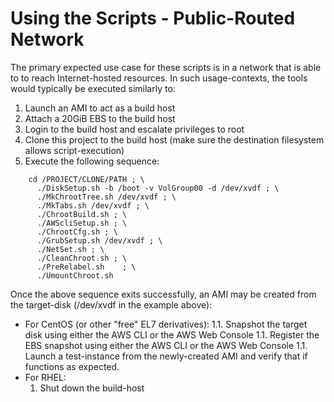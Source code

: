 # Using the Scripts - Public-Routed Network

The primary expected use case for these scripts is in a network that is able to to reach Internet-hosted resources. In such usage-contexts, the tools would typically be executed similarly to:

1. Launch an AMI to act as a build host
2. Attach a 20GiB EBS to the build host
3. Login to the build host and escalate privileges to root
4. Clone this project to the build host (make sure the destination filesystem allows script-execution)
5. Execute the following sequence:

~~~
    cd /PROJECT/CLONE/PATH ; \
      ./DiskSetup.sh -b /boot -v VolGroup00 -d /dev/xvdf ; \
      ./MkChrootTree.sh	/dev/xvdf ; \
      ./MkTabs.sh /dev/xvdf ; \
      ./ChrootBuild.sh ; \
      ./AWScliSetup.sh ; \
      ./ChrootCfg.sh ; \
      ./GrubSetup.sh /dev/xvdf ; \
      ./NetSet.sh ; \
      ./CleanChroot.sh ; \
      ./PreRelabel.sh	 ; \
      ./UmountChroot.sh
~~~

Once the above sequence exits successfully, an AMI may be created from the target-disk (/dev/xvdf in the example above):

* For CentOS (or other "free" EL7 derivatives):
    1.1.  Snapshot the target disk using either the AWS CLI or the AWS Web Console
    1.1.  Register the EBS snapshot using either the AWS CLI or the AWS Web Console
    1.1.  Launch a test-instance from the newly-created AMI and verify that if functions as expected.
* For RHEL:
  1. Shut down the build-host
